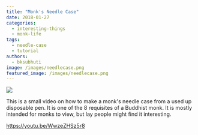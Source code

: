 ```yaml
---
title: "Monk's Needle Case"
date: 2018-01-27
categories: 
  - interesting-things
  - monk-life
tags: 
  - needle-case
  - tutorial
authors: 
  - bksubhuti
image: /images/needlecase.png
featured_image: /images/needlecase.png
---
```


[![](/images/needlecase.png)](/images/2018/01/needlecase.png)

This is a small video on how to make a monk's needle case from a used up disposable pen. It is one of the 8 requisites of a Buddhist monk. It is mostly intended for monks to view, but lay people might find it interesting.

https://youtu.be/WwzeZHSz5r8